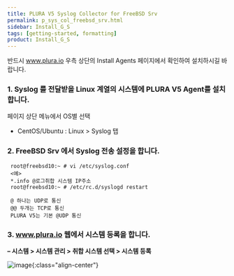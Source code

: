 ```yaml
---
title: PLURA V5 Syslog Collector for FreeBSD Srv
permalink: p_sys_col_freebsd_srv.html
sidebar: Install_G_S
tags: [getting-started, formatting]
product: Install_G_S
---
```


반드시 www.plura.io 우측 상단의 Install Agents 페이지에서 확인하여 설치하시길 바랍니다.

### 1. Syslog 를 전달받을 Linux 계열의 시스템에 PLURA V5 Agent를 설치합니다.

페이지 상단 메뉴에서 OS별 선택

  - CentOS/Ubuntu : Linux > Syslog 탭
 

### 2. FreeBSD Srv 에서 Syslog 전송 설정을 합니다.

     root@freebsd10:~ # vi /etc/syslog.conf
     <예>
     *.info @로그취합 시스템 IP주소
     root@freebsd10:~ # /etc/rc.d/syslogd restart

     @ 하나는 UDP로 통신
     @@ 두개는 TCP로 통신
     PLURA V5는 기본 @UDP 통신

### 3. www.plura.io 웹에서 시스템 등록을 합니다.
**– 시스템 > 시스템 관리 > 취합 시스템 선택 > 시스템 등록**

 ![image](/docs/images/Ins_G/FreeBSD/freebsd.png){:class="align-center"}
